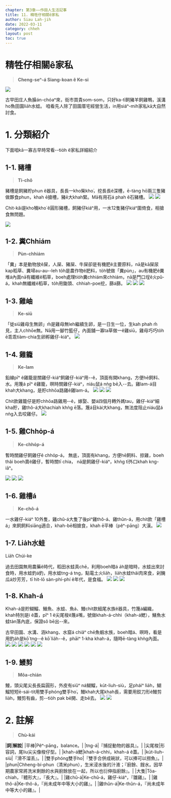 ```yaml
---
chapter: 第3章——作田人生活記事
title: 11. 精牲仔相關ê家私
author: Siau Lah-jih
date: 2022-03-11
category: chheh
layout: post
toc: true
---
```


# 精牲仔相關ê家私
> **Cheng-seⁿ-á Siang-koan ê Ke-si**

![](../too5/08/8-4-4-2.雞籠.jpg)

古早田庄人魚臊án-chóaⁿ來，街市買貴som-som，只好ka-tī飼豬羊飼雞鴨，溪溝ho͘魚田園lia̍h水蛙。
咱看先人除了田園厝宅經營生活，in用siáⁿ-mih家私kā大自然討食。

# 1. 分類紹介
下面咱kā一寡古早時常看--tio̍h ê家私詳細紹介

## 1-1. 豬槽
> **Ti-chô**

豬槽是飼豬貯phun ê器具，長長一kho͘柴kho͘，挖長長ê深槽，ē-tàng hō͘兩三隻豬做夥食phun，khah ē搶槽，豬ē大khah緊。Mā有用石á phah ê石豬槽。
![](../too5/08/8-4-1-1.豬槽.jpg)
![](../too5/08/8-4-1-2.豬槽.jpg)

Chit-kâi是kho͘桶kho͘ ê圓形豬槽，飼豬仔kiáⁿ用，一水12隻豬仔kiáⁿ圍倚食，相搶食無問題。

![](../too5/08/8-4-1-3.豬槽.jpg)

## 1-2. 糞Chhiám
> **Pùn-chhiám**

「糞」本是動物放ê屎，人屎、豬屎、牛屎卻是有機肥ê主要原料，nā是kā屎尿kap稻草、糞埽au-au--leh to̍h是農作物ê肥料，to̍h號做「糞pùn」，au有機肥ê糞堆á內面nā有纖維ê稻草，boeh處理tio̍h糞chhiám來chhiám，nā是門口埕ê火pû-á，khah無纖維ê稻草，to̍h用鋤頭、chhiah-poe挖，篩á篩。
![](../too5/08/8-4-2-1.糞扦.jpg)
![](../too5/08/8-4-2-2.糞堆.jpg)
![](../too5/08/8-4-2-3.鍤桮糞扦.jpg)

## 1-3. 雞岫
> **Ke-siū**

「徙siū雞母生無卵」m̄是雞母無leh繼續生卵，是一日生一位，生kah phah m̄見，主人chhōe無。Nā用一腳竹籃仔，內面舖一寡ta草做一ê雞siū，雞母巧巧to̍h ē乖乖tiàm-chia生卵孵雞仔-kiáⁿ。
![](../too5/08/8-4-3-1.雞岫.jpg)

## 1-4. 雞籠
> **Ke-lam**

鉛線pīⁿ ê雞籠是關雞仔-kiáⁿ飼雞仔-kiáⁿ用--ê，頂面有開khang，方便hē飼料、水。用篾á pīⁿ ê雞籠，暝時關雞仔-kiáⁿ，niáu鼠á nǹg bē入--去。雞lam-á目khah大khang，是貯chhōa路雞ê雞lam-á。
![](../too5/08/8-4-4-1.雞籠.jpg)
![](../too5/08/8-4-4-3.雞籠.jpg)
![](../too5/08/8-4-4-4.雞籠.jpg)

Chit款雞籠仔是貯chhōa路雞用--ê，嫁娶、嬰á四個月轉外媽tau，雞仔-kiáⁿ細kha貯，雞thô-á大khachiah khǹg ē落。篾á目kài大khang，無法度阻止niáu鼠á nǹg入去咬雞仔。
![](../too5/08/8-4-4-5.雞籠.jpg)

## 1-5. 雞Chho̍p-á
> **Ke-chho̍p-á**

暫時關雞仔飼雞仔ê chho̍p-á， 無底，頂面有khang，方便hē飼料、掠雞，boeh thâi boeh賣ê雞仔，暫時關tī chia， nā是飼雞仔-kiáⁿ，khǹg tī外口khah kng-iāⁿ。

![](../too5/08/8-4-5-1.雞chho̍p仔.jpg)
![](../too5/08/8-4-5-2.雞chho̍p仔.jpg)
![](../too5/08/8-4-5-3.雞chho̍p仔.jpg)

## 1-6. 雞槽á
> **Ke-chô-á**

一水雞仔-kiáⁿ 10外隻，雞chû-á大隻了後pìⁿ雞thô-á、雞thûn-á，用chit款「雞槽á」來飼飼料siāng適合，khah-bē相搶食，khah ē平棒（pêⁿ-pāng）大漢。
![](../too5/08/8-4-6-1.雞槽仔.jpg)

## 1-7. Lia̍h水蛙
Lia̍h Chúi-ke

過去田園無用農藥ê時代，稻田水蛙真chē，利用boeh暗á a̍h是暗時，水蛙出來討食時，用水蛙釣á釣，用水蛙tng-á tng，點電土火lia̍h，lia̍h水蛙thâi肉來食，剁醃瓜á炒芳芳，tī hit-lō sàn-phí-phí ê年代，是食福。
![](../too5/08/8-4-7-1.掠水蛙.jpg)
![](../too5/08/8-4-7-2.掠水蛙.jpg)
![](../too5/08/8-4-7-3.掠水蛙.jpg)

## 1-8. Khah-á

Khah-á是貯鰗鰡、鱔魚、水蛙、魚á、鰻chit款細尾水族ê器具，竹篾á編織，khah特別是i ê蓋，pīⁿ 1 ê尖尾梭ê篾á嘴，號做khah-á-chhi（khah-á鰓），鱔魚水蛙tàn落內底，保證sô bē出--來。

古早田園、水溝、涵khang、水窟á chiâⁿ chē魚蝦水族，boeh暗á、暝時，看是用釣a̍h是kō͘ tng--ê kō͘ lia̍h--ê，phāiⁿ 1-kha khah-á，隨時ē-tàng khǹg內面。
![](../too5/08/8-4-8-1.籗仔.jpg)
![](../too5/08/8-4-8-2.籗仔.jpg)
![](../too5/08/8-4-8-3.籗仔.jpg)
![](../too5/08/8-4-8-4.籗仔.jpg)
![](../too5/08/8-4-8-5.籗仔.jpg)
![](../too5/08/8-4-8-6.籗仔.jpg)

## 1-9. 鰻剪
> **Môa-chián**

鰻，頭尖尾尖長長扁圓形，外皮有siûⁿ ná鰗鰡，ku̍t-liuh-siù，足pháiⁿ lia̍h，鰗鰡短短ē-sái-tit用雙手phóng雙手ho͘，鰻khah大尾khah長，需要用鉸刀形ê鰻剪lia̍h，鰻剪有齒，剪--tio̍h pak bē開、走bē去。
![](../too5/08/8-4-9-1.鰻剪.jpg)
![](../too5/08/8-4-9-2.鰻剪.jpg)

# 2. 註解
> **Chù-kái**

|**詞**|**解說**|
|平棒|Pêⁿ-pāng，balance。|
|tng-á|『捕捉動物的器具』。|
|尖尾梭|形容詞，尾liu尖尖像梭仔型。|
|khah-á鰓|khah-á-chhi，khah-á ê蓋。|
|ku̍t-liuh-siù|『滑不溜丢』。|
|雙手phóng雙手ho͘|『雙手合併成碗狀，可以捧可以撈魚』。|
|phun|Chheng-bí-phun（清米phun），生米浸水後的汁液；『廚餘、餿水。因早期農家常將洗米剩餘的水與廚餘放在一起，所以也衍伸指廚餘』。|
|大隻|Tōa-chiah，『體形大』，『長大』。|
|雞chû-á|Ke-chû-á，雞仔-kiáⁿ，『雛雞』。|
|雞thô-á|Ke-thô-á，『尚未成年中等大小的雞』。|
|雞thûn-á|Ke-thûn-á，『尚未成年中等大小的雞』。|
